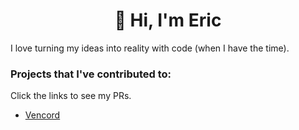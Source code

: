 <h1 align="center"> 👋 Hi, I'm Eric </h1>

I love turning my ideas into reality with code (when I have the time).

### Projects that I've contributed to:

Click the links to see my PRs.

- [Vencord](https://github.com/Vendicated/Vencord/pulls?q=is%3Apr+author%3Awaresnew)


